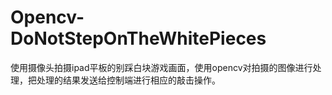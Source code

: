 # Opencv-DoNotStepOnTheWhitePieces
使用摄像头拍摄ipad平板的别踩白块游戏画面，使用opencv对拍摄的图像进行处理，把处理的结果发送给控制端进行相应的敲击操作。

